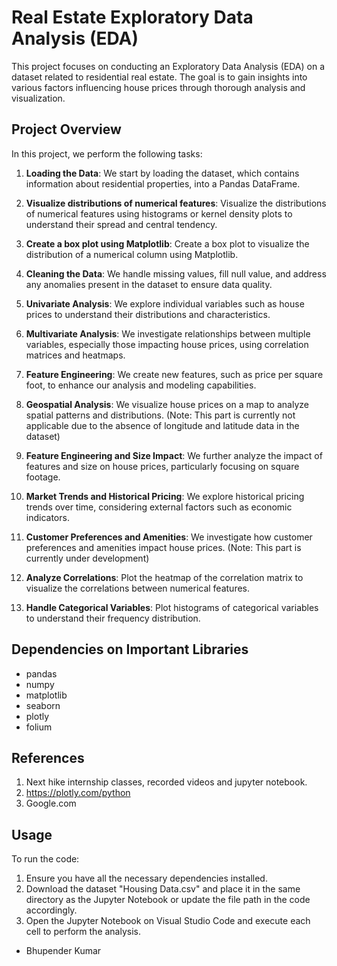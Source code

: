 # Real Estate Exploratory Data Analysis (EDA)

This project focuses on conducting an Exploratory Data Analysis (EDA) on a dataset related to residential real estate. The goal is to gain insights into various factors influencing house prices through thorough analysis and visualization.

## Project Overview

In this project, we perform the following tasks:

1. **Loading the Data**: We start by loading the dataset, which contains information about residential properties, into a Pandas DataFrame.

2. **Visualize distributions of numerical features**: Visualize the distributions of numerical features using histograms or kernel density plots to understand their spread and central tendency.

3. **Create a box plot using Matplotlib**: Create a box plot to visualize the distribution of a numerical column using Matplotlib.

4. **Cleaning the Data**: We handle missing values, fill null value, and address any anomalies present in the dataset to ensure data quality.

5. **Univariate Analysis**: We explore individual variables such as house prices to understand their distributions and characteristics.

6. **Multivariate Analysis**: We investigate relationships between multiple variables, especially those impacting house prices, using correlation matrices and heatmaps.

7. **Feature Engineering**: We create new features, such as price per square foot, to enhance our analysis and modeling capabilities.

8. **Geospatial Analysis**: We visualize house prices on a map to analyze spatial patterns and distributions. (Note: This part is currently not applicable due to the absence of longitude and latitude data in the dataset)

9. **Feature Engineering and Size Impact**: We further analyze the impact of features and size on house prices, particularly focusing on square footage.

10. **Market Trends and Historical Pricing**: We explore historical pricing trends over time, considering external factors such as economic indicators.

11. **Customer Preferences and Amenities**: We investigate how customer preferences and amenities impact house prices. (Note: This part is currently under development)

12. **Analyze Correlations**: Plot the heatmap of the correlation matrix to visualize the correlations between numerical features.

13. **Handle Categorical Variables**: Plot histograms of categorical variables to understand their frequency distribution.

## Dependencies on Important Libraries

- pandas
- numpy
- matplotlib
- seaborn
- plotly
- folium

## References

1. Next hike internship classes, recorded videos and jupyter notebook. 
2. https://plotly.com/python
3. Google.com

## Usage

To run the code:

1. Ensure you have all the necessary dependencies installed.
2. Download the dataset "Housing Data.csv" and place it in the same directory as the Jupyter Notebook or update the file path in the code accordingly.
3. Open the Jupyter Notebook on Visual Studio Code and execute each cell to perform the analysis.

- Bhupender Kumar

